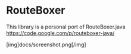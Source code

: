 RouteBoxer
==========

This library is a personal port of RouteBoxer.java
https://code.google.com/p/routeboxer-java/

[img]docs/screenshot.png[/img]